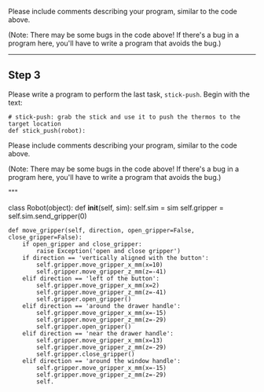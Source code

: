 

Please include comments describing your program, similar to the code above.

(Note: There may be some bugs in the code above! If there's a bug in a program
here, you'll have to write a program that avoids the bug.)

---

## Step 3

Please write a program to perform the last task, `stick-push`.
Begin with the text:

```
# stick-push: grab the stick and use it to push the thermos to the target location
def stick_push(robot):
```

Please include comments describing your program, similar to the code above.

(Note: There may be some bugs in the code above! If there's a bug in a program
here, you'll have to write a program that avoids the bug.)


"""

class Robot(object):
    def __init__(self, sim):
        self.sim = sim
        self.gripper = self.sim.send_gripper(0)

    def move_gripper(self, direction, open_gripper=False, close_gripper=False):
        if open_gripper and close_gripper:
            raise Exception('open and close gripper')
        if direction == 'vertically aligned with the button':
            self.gripper.move_gripper_x_mm(x=10)
            self.gripper.move_gripper_z_mm(z=-41)
        elif direction == 'left of the button':
            self.gripper.move_gripper_x_mm(x=2)
            self.gripper.move_gripper_z_mm(z=-41)
            self.gripper.open_gripper()
        elif direction == 'around the drawer handle':
            self.gripper.move_gripper_x_mm(x=-15)
            self.gripper.move_gripper_z_mm(z=-29)
            self.gripper.open_gripper()
        elif direction == 'near the drawer handle':
            self.gripper.move_gripper_x_mm(x=13)
            self.gripper.move_gripper_z_mm(z=-29)
            self.gripper.close_gripper()
        elif direction == 'around the window handle':
            self.gripper.move_gripper_x_mm(x=-15)
            self.gripper.move_gripper_z_mm(z=-29)
            self.